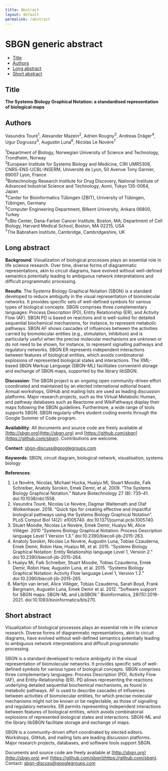 ```yaml
---
title: Abstract
layout: default
permalink: /abstract
---
```


# SBGN generic abstract

*  [Title](#title)
*  [Authors](#authors)
*  [Long abstract](#long-abstract)
*  [Short abstract](#short-abstract)

## Title
**The Systems Biology Graphical Notation: a standardised representation of biological maps**

## Authors
Vasundra Touré<sup>1</sup>, Alexander Mazein<sup>2</sup>, Adrien Rougny<sup>3</sup>, Andreas Dräger<sup>4</sup>, Ugur Dogrusoz<sup>5</sup>, Augustin Luna<sup>6</sup>, Nicolas Le Novère<sup>7</sup>

<sup>1</sup>Department of Biology, Norwegian University of Science and Technology, Trondheim, Norway  
<sup>2</sup>European Institute for Systems Biology and Medicine, CIRI UMR5308, CNRS-ENS-UCBL-INSERM, Université de Lyon, 50 Avenue Tony Garnier, 69007 Lyon, France  
<sup>3</sup>Biotechnology Research Institute for Drug Discovery, National Institute of Advanced Industrial Science and Technology, Aomi, Tokyo 135-0064, Japan  
<sup>4</sup>Center for Bioinformatics Tübingen (ZBIT), University of Tübingen, Tübingen, Germany  
<sup>5</sup>Computer Engineering Department, Bilkent University, Ankara 06800, Turkey  
<sup>6</sup>cBio Center, Dana-Farber Cancer Institute, Boston, MA; Department of Cell Biology, Harvard Medical School, Boston, MA 02215, USA  
<sup>7</sup>The Babraham Institute, Cambridge, Cambridgeshire, UK

## Long abstract

**Background**: Visualization of biological processes plays an essential role in life science research. Over time, diverse forms of diagrammatic representations, akin to circuit diagrams, have evolved without well-defined semantics potentially leading to ambiguous network interpretations and difficult programmatic processing.

**Results**: The Systems Biology Graphical Notation (SBGN) is a standard developed to reduce ambiguity in the visual representation of biomolecular networks. It provides specific sets of well-defined symbols for various types of biological concepts. SBGN comprises three complementary languages: Process Description (PD), Entity Relationship (ER), and Activity Flow (AF). SBGN PD is based on reactions and is well-suited for detailed sequential biochemical mechanisms, for instance, to represent metabolic pathways. SBGN AF shows cascades of influences between the activities carried by biomolecular entities (e.g., stimulation, inhibition) and is particularly useful when the precise molecular mechanisms are unknown or do not need to be shown, for instance, to represent signalling pathways and regulatory networks. SBGN ER represents independent interactions between features of biological entities, which avoids combinatorial explosions of represented biological states and interactions. The XML-based SBGN Markup Language (SBGN-ML) facilitates convenient storage and exchange of SBGN maps, supported by the library libSBGN.

**Discussion**: The SBGN project is an ongoing open community-driven effort coordinated and maintained by an elected international editorial board. Annual workshops, GitHub and mailing lists are used as leading discussion platforms. Major research projects, such as the Virtual Metabolic Human, and pathway databases such as Reactome and WikiPathways display their maps following the SBGN guidelines. Furthermore, a wide range of tools supports SBGN. SBGN regularly offers student coding events through the Google Summer of Code program.

**Availability**: All documents and source code are freely available at [http://sbgn.org](http://sbgn.org) and [https://github.com/sbgn](https://github.com/sbgn). Contributions are welcome.

**Contact**: [sbgn-discuss@googlegroups.com](mailto:sbgn-discuss@googlegroups.com)

**Keywords**: SBGN, circuit diagram, biological network, visualisation, systems biology

**References**:
1. Le Novère, Nicolas, Michael Hucka, Huaiyu Mi, Stuart Moodie, Falk Schreiber, Anatoly Sorokin, Emek Demir, et al. 2009. “The Systems Biology Graphical Notation.” Nature Biotechnology 27 (8): 735–41. doi:10.1038/nbt.1558.
2. Vasundra Touré, Nicolas Le Novère, Dagmar Waltemath and Olaf Wolkenhauer. 2018. “Quick tips for creating effective and impactful biological pathways using the Systems Biology Graphical Notation”. PLoS Comput Biol 14(2): e1005740. doi:10.1371/journal.pcbi.1005740.
3. Stuart Moodie, Nicolas Le Novère, Emek Demir, Huaiyu Mi, Alice Villéger. 2010 “Systems Biology Graphical Notation: Process Description language Level 1 Version 1.3.” doi:10.2390/biecoll-jib-2015-263.
4. Anatoly Sorokin, Nicolas Le Novère, Augustin Luna, Tobias Czauderna, Emek Demir, Robin Haw, Huaiyu Mi, et al. 2015. “Systems Biology Graphical Notation: Entity Relationship language Level 1, Version 2.” doi:10.2390/biecoll-jib-2015-264.
5. Huaiyu Mi, Falk Schreiber, Stuart Moodie, Tobias Czauderna, Emek Demir, Robin Haw, Augustin Luna, et al. 2015. “Systems Biology Graphical Notation: Activity Flow language Level 1, Version 1.2.” doi:10.2390/biecoll-jib-2015-265.
6. Martijn van Iersel, Alice Villéger, Tobias Czauderna, Sarah Boyd, Frank Bergmann, Augustin Luna, Emek Demir et al. 2012. “Software support for SBGN maps: SBGN-ML and LibSBGN.” Bioinformatics, 28(15):2016-2021. doi:10.1093/bioinformatics/bts270.

## Short abstract

Visualization of biological processes plays an essential role in life science research. Diverse forms of diagrammatic representations, akin to circuit diagrams, have evolved without well-defined semantics potentially leading to ambiguous network interpretations and difficult programmatic processing.

SBGN is a standard developed to reduce ambiguity in the visual representation of biomolecular networks. It provides specific sets of well-defined symbols for various types of biological concepts. SBGN comprises three complementary languages: Process Description (PD), Activity Flow (AF), and Entity-Relationship (ER). PD allows representing the reactions underlying detailed sequential biochemical mechanisms, as found in metabolic pathways. AF is used to describe cascades of influences between activities of biomolecular entities, for which precise molecular mechanisms might not be known or be neglectable, as those of signalling and regulatory networks. ER permits representing independent interactions between features of biological entities, which avoids combinatorial explosions of represented biological states and interactions. SBGN-ML and the library libSBGN facilitate storage and exchange of maps.

SBGN is a community-driven effort coordinated by elected editors. Workshops, GitHub, and mailing lists are leading discussion platforms. Major research projects, databases, and software tools support SBGN.

Documents and source code are freely available at [http://sbgn.org](http://sbgn.org) and [https://github.com/sbgn](https://github.com/sbgn). Contact: [sbgn-discuss@googlegroups.com](mailto:sbgn-discuss@googlegroups.com)
